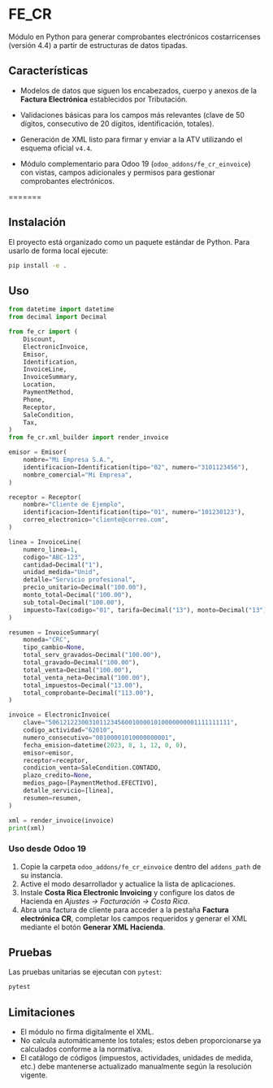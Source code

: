 # FE_CR

Módulo en Python para generar comprobantes electrónicos costarricenses (versión 4.4) a partir de estructuras de datos tipadas.

## Características

- Modelos de datos que siguen los encabezados, cuerpo y anexos de la **Factura Electrónica** establecidos por Tributación.
- Validaciones básicas para los campos más relevantes (clave de 50 dígitos, consecutivo de 20 dígitos, identificación, totales).
- Generación de XML listo para firmar y enviar a la ATV utilizando el esquema oficial `v4.4`.

- Módulo complementario para Odoo 19 (`odoo_addons/fe_cr_einvoice`) con vistas, campos adicionales y permisos para gestionar comprobantes electrónicos.

=======


## Instalación

El proyecto está organizado como un paquete estándar de Python. Para usarlo de forma local ejecute:

```bash
pip install -e .
```

## Uso

```python
from datetime import datetime
from decimal import Decimal

from fe_cr import (
    Discount,
    ElectronicInvoice,
    Emisor,
    Identification,
    InvoiceLine,
    InvoiceSummary,
    Location,
    PaymentMethod,
    Phone,
    Receptor,
    SaleCondition,
    Tax,
)
from fe_cr.xml_builder import render_invoice

emisor = Emisor(
    nombre="Mi Empresa S.A.",
    identificacion=Identification(tipo="02", numero="3101123456"),
    nombre_comercial="Mi Empresa",
)

receptor = Receptor(
    nombre="Cliente de Ejemplo",
    identificacion=Identification(tipo="01", numero="101230123"),
    correo_electronico="cliente@correo.com",
)

linea = InvoiceLine(
    numero_linea=1,
    codigo="ABC-123",
    cantidad=Decimal("1"),
    unidad_medida="Unid",
    detalle="Servicio profesional",
    precio_unitario=Decimal("100.00"),
    monto_total=Decimal("100.00"),
    sub_total=Decimal("100.00"),
    impuesto=Tax(codigo="01", tarifa=Decimal("13"), monto=Decimal("13")),
)

resumen = InvoiceSummary(
    moneda="CRC",
    tipo_cambio=None,
    total_serv_gravados=Decimal("100.00"),
    total_gravado=Decimal("100.00"),
    total_venta=Decimal("100.00"),
    total_venta_neta=Decimal("100.00"),
    total_impuestos=Decimal("13.00"),
    total_comprobante=Decimal("113.00"),
)

invoice = ElectronicInvoice(
    clave="50612122300310112345600100001010000000001111111111",
    codigo_actividad="62010",
    numero_consecutivo="00100001010000000001",
    fecha_emision=datetime(2023, 8, 1, 12, 0, 0),
    emisor=emisor,
    receptor=receptor,
    condicion_venta=SaleCondition.CONTADO,
    plazo_credito=None,
    medios_pago=[PaymentMethod.EFECTIVO],
    detalle_servicio=[linea],
    resumen=resumen,
)

xml = render_invoice(invoice)
print(xml)
```



### Uso desde Odoo 19

1. Copie la carpeta `odoo_addons/fe_cr_einvoice` dentro del `addons_path` de su instancia.
2. Active el modo desarrollador y actualice la lista de aplicaciones.
3. Instale **Costa Rica Electronic Invoicing** y configure los datos de Hacienda en *Ajustes → Facturación → Costa Rica*.
4. Abra una factura de cliente para acceder a la pestaña **Factura electrónica CR**, completar los campos requeridos y generar el XML mediante el botón **Generar XML Hacienda**.


## Pruebas

Las pruebas unitarias se ejecutan con `pytest`:

```bash
pytest
```

## Limitaciones

- El módulo no firma digitalmente el XML.
- No calcula automáticamente los totales; estos deben proporcionarse ya calculados conforme a la normativa.
- El catálogo de códigos (impuestos, actividades, unidades de medida, etc.) debe mantenerse actualizado manualmente según la resolución vigente.
